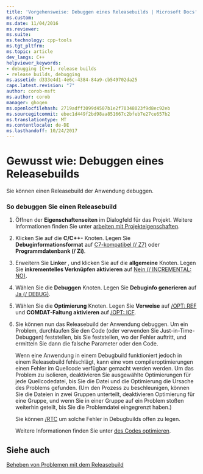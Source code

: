 ```yaml
---
title: 'Vorgehensweise: Debuggen eines Releasebuilds | Microsoft Docs'
ms.custom: 
ms.date: 11/04/2016
ms.reviewer: 
ms.suite: 
ms.technology: cpp-tools
ms.tgt_pltfrm: 
ms.topic: article
dev_langs: C++
helpviewer_keywords:
- debugging [C++], release builds
- release builds, debugging
ms.assetid: d333e4d1-4e6c-4384-84a9-cb549702da25
caps.latest.revision: "7"
author: corob-msft
ms.author: corob
manager: ghogen
ms.openlocfilehash: 2719adff3099d4507b1e2f70348023f9d8ec92eb
ms.sourcegitcommit: ebec1d449f2bd98aa851667c2bfeb7e27ce657b2
ms.translationtype: MT
ms.contentlocale: de-DE
ms.lasthandoff: 10/24/2017
---
```

# <a name="how-to-debug-a-release-build"></a>Gewusst wie: Debuggen eines Releasebuilds
Sie können einen Releasebuild der Anwendung debuggen.  
  
### <a name="to-debug-a-release-build"></a>So debuggen Sie einen Releasebuild  
  
1.  Öffnen der **Eigenschaftenseiten** im Dialogfeld für das Projekt. Weitere Informationen finden Sie unter [arbeiten mit Projekteigenschaften](../../ide/working-with-project-properties.md).  
  
2.  Klicken Sie auf die **C/C++-** Knoten. Legen Sie **Debuginformationsformat** auf [C7-kompatibel (/ Z7)](../../build/reference/z7-zi-zi-debug-information-format.md) oder **Programmdatenbank (/ Zi)**.  
  
3.  Erweitern Sie **Linker** , und klicken Sie auf die **allgemeine** Knoten. Legen Sie **inkrementelles Verknüpfen aktivieren** auf [Nein (/ INCREMENTAL: NO)](../../build/reference/incremental-link-incrementally.md).  
  
4.  Wählen Sie die **Debuggen** Knoten. Legen Sie **Debuginfo generieren** auf [Ja (/ DEBUG)](../../build/reference/debug-generate-debug-info.md).  
  
5.  Wählen Sie die **Optimierung** Knoten. Legen Sie **Verweise** auf [/OPT: REF](../../build/reference/opt-optimizations.md) und **COMDAT-Faltung aktivieren** auf [/OPT: ICF](../../build/reference/opt-optimizations.md).  
  
6.  Sie können nun das Releasebuild der Anwendung debuggen. Um ein Problem, durchlaufen Sie den Code (oder verwenden Sie Just-in-Time-Debuggen) feststellen, bis Sie feststellen, wo der Fehler auftritt, und ermitteln Sie dann die falsche Parameter oder den Code.  
  
     Wenn eine Anwendung in einem Debugbuild funktioniert jedoch in einem Releasebuild fehlschlägt, kann eine vom compileroptimierungen einen Fehler im Quellcode verfügbar gemacht werden werden. Um das Problem zu isolieren, deaktivieren Sie ausgewählte Optimierungen für jede Quellcodedatei, bis Sie die Datei und die Optimierung die Ursache des Problems gefunden. (Um den Prozess zu beschleunigen, können Sie die Dateien in zwei Gruppen unterteilt, deaktivieren Optimierung für eine Gruppe, und wenn Sie in einer Gruppe auf ein Problem stoßen weiterhin geteilt, bis Sie die Problemdatei eingegrenzt haben.)  
  
     Sie können [/RTC](../../build/reference/rtc-run-time-error-checks.md) um solche Fehler in Debugbuilds offen zu legen.  
  
     Weitere Informationen finden Sie unter [des Codes optimieren](../../build/reference/optimizing-your-code.md).  
  
## <a name="see-also"></a>Siehe auch  
 [Beheben von Problemen mit dem Releasebuild](../../build/reference/fixing-release-build-problems.md)